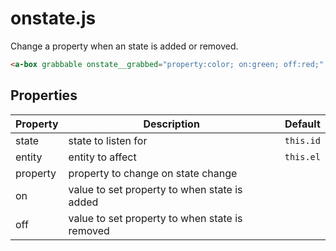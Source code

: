 # onstate.js

Change a property when an state is added or removed.

```html
<a-box grabbable onstate__grabbed="property:color; on:green; off:red;" ></a-box>
```


## Properties

| Property     | Description                                    | Default   |
| ------------ | ---------------------------------------------- | --------- |
| state        | state to listen for                            | `this.id` |
| entity       | entity to affect                               | `this.el` |
| property     | property to change on state change             |
| on           | value to set property to when state is added   |
| off          | value to set property to when state is removed |
